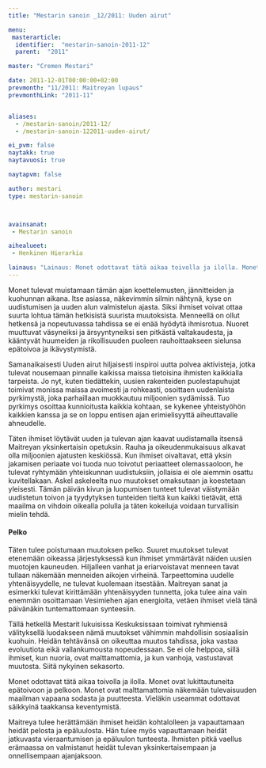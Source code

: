 ```yaml
---
title: "Mestarin sanoin _12/2011: Uuden airut"

menu:
 masterarticle:
  identifier:  "mestarin-sanoin-2011-12"
  parent:  "2011"

master: "Cremen Mestari"

date: 2011-12-01T00:00:00+02:00
prevmonth: "11/2011: Maitreyan lupaus"
prevmonthLink: "2011-11"


aliases:
  - /mestarin-sanoin/2011-12/
  - /mestarin-sanoin-122011-uuden-airut/

ei_pvm: false
naytakk: true
naytavuosi: true

naytapvm: false

author: mestari
type: mestarin-sanoin



avainsanat:
 - Mestarin sanoin

aihealueet:
 - Henkinen Hierarkia

lainaus: "Lainaus: Monet odottavat tätä aikaa toivolla ja ilolla. Monet ovat lukittautuneita epätoivoon ja pelkoon. Monet ovat malttamattomia näkemään tulevaisuuden maailman vapaana sodasta ja puutteesta. Vieläkin useammat odottavat säikkyinä taakkansa keventymistä."
---
```

<p>Monet tulevat muistamaan tämän ajan koettelemusten, jännitteiden ja kuohunnan aikana. Itse asiassa, näkevimmin silmin nähtynä, kyse on uudistumisen ja uuden alun valmistelun ajasta. Siksi ihmiset voivat ottaa suurta lohtua tämän hetkisistä suurista muutoksista. Menneellä on ollut hetkensä ja nopeutuvassa tahdissa se ei enää hyödytä ihmisrotua. Nuoret muuttuvat väsyneiksi ja ärsyyntyneiksi sen pitkästä valtakaudesta, ja kääntyvät huumeiden ja rikollisuuden puoleen rauhoittaakseen sielunsa epätoivoa ja ikävystymistä.</p>
<p>Samanaikaisesti Uuden airut hiljaisesti inspiroi uutta polvea aktivisteja, jotka tulevat nousemaan pinnalle kaikissa maissa tietoisina ihmisten kaikkialla tarpeista. Jo nyt, kuten tiedättekin, uusien rakenteiden puolestapuhujat toimivat monissa maissa avoimesti ja rohkeasti, osoittaen uudenlaista pyrkimystä, joka parhaillaan muokkautuu miljoonien sydämissä. Tuo pyrkimys osoittaa kunnioitusta kaikkia kohtaan, se kykenee yhteistyöhön kaikkien kanssa ja se on loppu entisen ajan erimielisyyttä aiheuttavalle ahneudelle.</p>
<p>Täten ihmiset löytävät uuden ja tulevan ajan kaavat uudistamalla itsensä Maitreyan yksinkertaisin opetuksin. Rauha ja oikeudenmukaisuus alkavat olla miljoonien ajatusten keskiössä. Kun ihmiset oivaltavat, että yksin jakamisen periaate voi tuoda nuo toivotut periaatteet olemassaoloon, he tulevat ryhtymään yhteiskunnan uudistuksiin, jollaisia ei ole aiemmin osattu kuvitellakaan. Askel askeleelta nuo muutokset omaksutaan ja koestetaan yleisesti. Tämän päivän kivun ja luopumisen tunteet tulevat väistymään uudistetun toivon ja tyydytyksen tunteiden tieltä kun kaikki tietävät, että maailma on vihdoin oikealla polulla ja täten kokeiluja voidaan turvallisin mielin tehdä.</p>

<h4>Pelko</h4>
<p>Täten tulee poistumaan muutoksen pelko. Suuret muutokset tulevat etenemään oikeassa järjestyksessä kun ihmiset ymmärtävät näiden uusien muotojen kauneuden. Hiljalleen vanhat ja eriarvoistavat menneen tavat tullaan näkemään menneiden aikojen virheinä. Tarpeettomina uudelle yhtenäisyydelle, ne tulevat kuolemaan itsestään. Maitreyan sanat ja esimerkki tulevat kirittämään yhtenäisyyden tunnetta, joka tulee aina vain enemmän osoittamaan Vesimiehen ajan energioita, vetäen ihmiset vielä tänä päivänäkin tuntemattomaan synteesiin.</p>
<p>Tällä hetkellä Mestarit lukuisissa Keskuksissaan toimivat ryhmiensä välityksellä luodakseen nämä muutokset vähimmin mahdollisin sosiaalisin kuohuin. Heidän tehtävänsä on oikeuttaa muutos tahdissa, joka vastaa evoluutiota eikä vallankumousta nopeudessaan. Se ei ole helppoa, sillä ihmiset, kun nuoria, ovat malttamattomia, ja kun vanhoja, vastustavat muutosta. Siitä nykyinen sekasorto.</p>
<p>Monet odottavat tätä aikaa toivolla ja ilolla. Monet ovat lukittautuneita epätoivoon ja pelkoon. Monet ovat malttamattomia näkemään tulevaisuuden maailman vapaana sodasta ja puutteesta. Vieläkin useammat odottavat säikkyinä taakkansa keventymistä.</p>
<p>Maitreya tulee herättämään ihmiset heidän kohtalolleen ja vapauttamaan heidät pelosta ja epäluulosta. Hän tulee myös vapauttamaan heidät jatkuvasta vieraantumisen ja epäluulon tunteesta. Ihmisten pitkä vaellus erämaassa on valmistanut heidät tulevan yksinkertaisempaan ja onnellisempaan ajanjaksoon.</p>